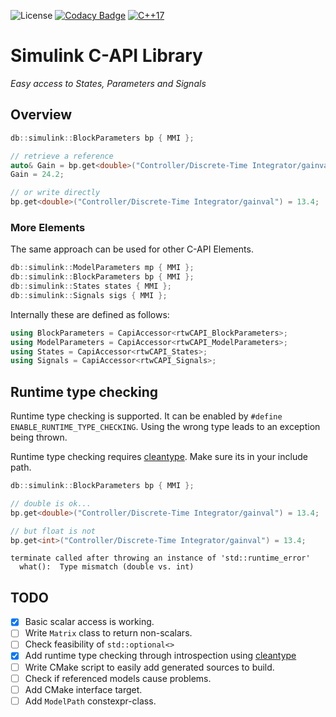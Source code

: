 <!-- SPDX-License-Identifier: BSD-3-Clause-Clear -->
![License](https://img.shields.io/github/license/danishbelal/simulink-capi)
[![Codacy Badge](https://api.codacy.com/project/badge/Grade/e42b17ddc7ea4b86a2d1e9a4af8bcc77)](https://app.codacy.com/gh/danishbelal/simulink-capi?utm_source=github.com&utm_medium=referral&utm_content=danishbelal/simulink-capi&utm_campaign=Badge_Grade)
[![C++17](https://img.shields.io/badge/C%2B%2B-17-blue.svg)](https://isocpp.org/std/the-standard )

# Simulink C-API Library
<i> Easy access to States, Parameters and Signals</i>

## Overview
```C++
db::simulink::BlockParameters bp { MMI };

// retrieve a reference
auto& Gain = bp.get<double>("Controller/Discrete-Time Integrator/gainval");
Gain = 24.2;

// or write directly
bp.get<double>("Controller/Discrete-Time Integrator/gainval") = 13.4;
```
### More Elements
The same approach can be used for other C-API Elements.
```C++
db::simulink::ModelParameters mp { MMI };
db::simulink::BlockParameters bp { MMI };
db::simulink::States states { MMI };
db::simulink::Signals sigs { MMI };
```

Internally these are defined as follows:
```C++
using BlockParameters = CapiAccessor<rtwCAPI_BlockParameters>;
using ModelParameters = CapiAccessor<rtwCAPI_ModelParameters>;
using States = CapiAccessor<rtwCAPI_States>;
using Signals = CapiAccessor<rtwCAPI_Signals>;
```
## Runtime type checking
Runtime type checking is supported. It can be enabled by `#define ENABLE_RUNTIME_TYPE_CHECKING`.
Using the wrong type leads to an exception being thrown.

Runtime type checking requires [cleantype](https://github.com/pthom/cleantype).
Make sure its in your include path.
```C++
db::simulink::BlockParameters bp { MMI };

// double is ok...
bp.get<double>("Controller/Discrete-Time Integrator/gainval") = 13.4;

// but float is not
bp.get<int>("Controller/Discrete-Time Integrator/gainval") = 13.4;
```
```console
terminate called after throwing an instance of 'std::runtime_error'
  what():  Type mismatch (double vs. int)
```

## TODO
- [x] Basic scalar access is working.
- [ ] Write `Matrix` class to return non-scalars.
- [ ] Check feasibility of `std::optional<>`
- [x] Add runtime type checking through introspection using [cleantype](https://github.com/pthom/cleantype)
- [ ] Write CMake script to easily add generated sources to build.
- [ ] Check if referenced models cause problems.
- [ ] Add CMake interface target.
- [ ] Add `ModelPath` constexpr-class.